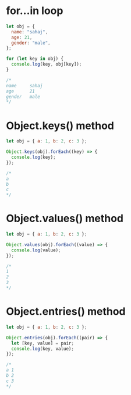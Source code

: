 # for...in loop
```javascript
let obj = {
  name: "sahaj",
  age: 21,
  gender: "male",
};

for (let key in obj) {
  console.log(key, obj[key]);
}

/*
name     sahaj
age      21     
gender   male
*/
```

# Object.keys() method
```javascript
let obj = { a: 1, b: 2, c: 3 };

Object.keys(obj).forEach((key) => {
  console.log(key);
});

/*
a
b
c
*/
```

# Object.values() method
```javascript
let obj = { a: 1, b: 2, c: 3 };

Object.values(obj).forEach((value) => {
  console.log(value);
});

/*
1
2
3
*/
```

# Object.entries() method
```javascript
let obj = { a: 1, b: 2, c: 3 };

Object.entries(obj).forEach((pair) => {
  let [key, value] = pair;
  console.log(key, value);
});

/*
a 1
b 2
c 3
*/
```